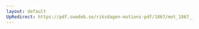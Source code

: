 ```yaml
---
layout: default
UpRedirect: https://pdf.swedeb.se/riksdagen-motions-pdf/1867/mot_1867__ak__00070/mot_1867__ak__00070_002.pdf
---
```

